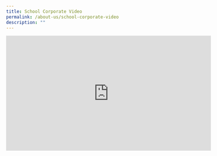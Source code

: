 ```yaml
---
title: School Corporate Video
permalink: /about-us/school-corporate-video
description: ""
---
```

<iframe width="560" height="315" src="https://www.youtube.com/embed/Ps36aTscacA" title="YouTube video player" frameborder="0" allow="accelerometer; autoplay; clipboard-write; encrypted-media; gyroscope; picture-in-picture" allowfullscreen></iframe>